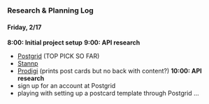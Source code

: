 ### Research & Planning Log
#### Friday, 2/17
**8:00: Initial project setup** 
**9:00: API research**
- [Postgrid](postgrid.com) (TOP PICK SO FAR)
- [Stannp](stannp.com)
- [Prodigi](prodigi.com) (prints post cards but no back with content?)
**10:00: API research**
- sign up for an account at Postgrid
- playing with setting up a postcard template through Postgrid
…
